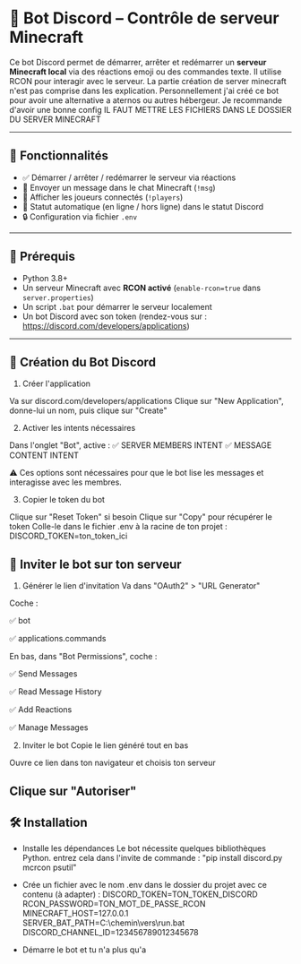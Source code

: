 # 🤖 Bot Discord – Contrôle de serveur Minecraft

Ce bot Discord permet de démarrer, arrêter et redémarrer un **serveur Minecraft local** via des réactions emoji ou des commandes texte. Il utilise RCON pour interagir avec le serveur.
La partie création de server minecraft n'est pas comprise dans les explication. Personnellement j'ai créé ce bot pour avoir une alternative a aternos ou autres hébergeur. Je recommande d'avoir une bonne config
IL FAUT METTRE LES FICHIERS DANS LE DOSSIER DU SERVER MINECRAFT

---

## 🚀 Fonctionnalités

- ✅ Démarrer / arrêter / redémarrer le serveur via réactions
- 📢 Envoyer un message dans le chat Minecraft (`!msg`)
- 👥 Afficher les joueurs connectés (`!players`)
- 🔁 Statut automatique (en ligne / hors ligne) dans le statut Discord
- 🔒 Configuration via fichier `.env`

---

## 🧩 Prérequis

- Python 3.8+
- Un serveur Minecraft avec **RCON activé** (`enable-rcon=true` dans `server.properties`)
- Un script `.bat` pour démarrer le serveur localement
- Un bot Discord avec son token (rendez-vous sur : https://discord.com/developers/applications)

---
## 🤖 Création du Bot Discord

1. Créer l'application

Va sur discord.com/developers/applications
Clique sur "New Application", donne-lui un nom, puis clique sur "Create"

2. Activer les intents nécessaires

Dans l'onglet "Bot", active :
✅ SERVER MEMBERS INTENT
✅ MESSAGE CONTENT INTENT

⚠️ Ces options sont nécessaires pour que le bot lise les messages et interagisse avec les membres.

3. Copier le token du bot

Clique sur "Reset Token" si besoin
Clique sur "Copy" pour récupérer le token
Colle-le dans le fichier .env à la racine de ton projet : DISCORD_TOKEN=ton_token_ici

## 📩 Inviter le bot sur ton serveur
1. Générer le lien d'invitation
Va dans "OAuth2" > "URL Generator"

Coche :

✅ bot

✅ applications.commands

En bas, dans "Bot Permissions", coche :

✅ Send Messages

✅ Read Message History

✅ Add Reactions

✅ Manage Messages

2. Inviter le bot
Copie le lien généré tout en bas

Ouvre ce lien dans ton navigateur et choisis ton serveur

Clique sur "Autoriser"
---

## 🛠️ Installation

- Installe les dépendances
Le bot nécessite quelques bibliothèques Python.
entrez cela dans l'invite de commande : "pip install discord.py mcrcon psutil"

- Crée un fichier avec le nom .env dans le dossier du projet avec ce contenu (à adapter) :
DISCORD_TOKEN=TON_TOKEN_DISCORD
RCON_PASSWORD=TON_MOT_DE_PASSE_RCON
MINECRAFT_HOST=127.0.0.1
SERVER_BAT_PATH=C:\chemin\vers\run.bat
DISCORD_CHANNEL_ID=123456789012345678

- Démarre le bot et tu n'a plus qu'a
